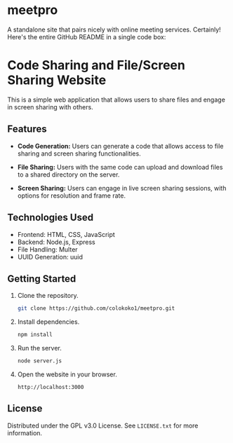 # meetpro
A standalone site that pairs nicely with online meeting services.
Certainly! Here's the entire GitHub README in a single code box:

# Code Sharing and File/Screen Sharing Website

This is a simple web application that allows users to share files and engage in screen sharing with others.

## Features

- **Code Generation:** Users can generate a code that allows access to file sharing and screen sharing functionalities.

- **File Sharing:** Users with the same code can upload and download files to a shared directory on the server.

- **Screen Sharing:** Users can engage in live screen sharing sessions, with options for resolution and frame rate.

## Technologies Used

- Frontend: HTML, CSS, JavaScript
- Backend: Node.js, Express
- File Handling: Multer
- UUID Generation: uuid

## Getting Started

1. Clone the repository.

   ```bash
   git clone https://github.com/colokoko1/meetpro.git
   ```

2. Install dependencies.

   ```bash
   npm install
   ```

3. Run the server.

   ```bash
   node server.js
   ```

4. Open the website in your browser.

   ```text
   http://localhost:3000
   ```

## License

Distributed under the GPL v3.0 License. See `LICENSE.txt` for more information.
